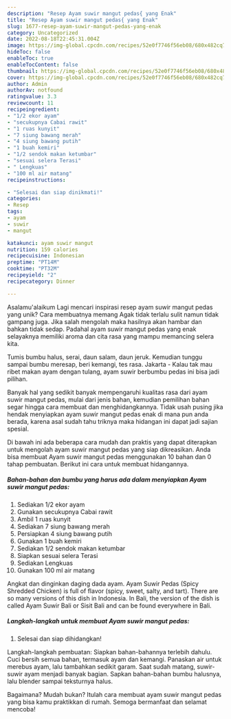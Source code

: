 ```yaml
---
description: "Resep Ayam suwir mangut pedas{ yang Enak"
title: "Resep Ayam suwir mangut pedas{ yang Enak"
slug: 1677-resep-ayam-suwir-mangut-pedas-yang-enak
category: Uncategorized
date: 2022-08-18T22:45:31.004Z
image: https://img-global.cpcdn.com/recipes/52e0f7746f56eb08/680x482cq70/ayam-suwir-mangut-pedas-foto-resep-utama.jpg
hideToc: false
enableToc: true
enableTocContent: false
thumbnail: https://img-global.cpcdn.com/recipes/52e0f7746f56eb08/680x482cq70/ayam-suwir-mangut-pedas-foto-resep-utama.jpg
cover: https://img-global.cpcdn.com/recipes/52e0f7746f56eb08/680x482cq70/ayam-suwir-mangut-pedas-foto-resep-utama.jpg
author: Admin
authorAv: notfound
ratingvalue: 3.3
reviewcount: 11
recipeingredient:
- "1/2 ekor ayam"
- "secukupnya Cabai rawit"
- "1 ruas kunyit"
- "7 siung bawang merah"
- "4 siung bawang putih"
- "1 buah kemiri"
- "1/2 sendok makan ketumbar"
- "sesuai selera Terasi"
- " Lengkuas"
- "100 ml air matang"
recipeinstructions:

- "Selesai dan siap dinikmati!"
categories:
- Resep
tags:
- ayam
- suwir
- mangut

katakunci: ayam suwir mangut 
nutrition: 159 calories
recipecuisine: Indonesian
preptime: "PT14M"
cooktime: "PT32M"
recipeyield: "2"
recipecategory: Dinner

---
```



Asalamu'alaikum Lagi mencari inspirasi resep ayam suwir mangut pedas yang unik? Cara membuatnya memang Agak tidak terlalu sulit namun tidak gampang juga. Jika salah mengolah maka hasilnya akan hambar dan bahkan tidak sedap. Padahal ayam suwir mangut pedas yang enak selayaknya memiliki aroma dan cita rasa yang mampu memancing selera kita.


Tumis bumbu halus, serai, daun salam, daun jeruk. Kemudian tunggu sampai bumbu meresap, beri kemangi, tes rasa. Jakarta - Kalau tak mau ribet makan ayam dengan tulang, ayam suwir berbumbu pedas ini bisa jadi pilihan.

Banyak hal yang sedikit banyak mempengaruhi kualitas rasa dari ayam suwir mangut pedas, mulai dari jenis bahan, kemudian pemilihan bahan segar hingga cara membuat dan menghidangkannya. Tidak usah pusing jika hendak menyiapkan ayam suwir mangut pedas enak di mana pun anda berada, karena asal sudah tahu triknya maka hidangan ini dapat jadi sajian spesial.


Di bawah ini ada beberapa cara mudah dan praktis yang dapat diterapkan untuk mengolah ayam suwir mangut pedas yang siap dikreasikan. Anda bisa membuat Ayam suwir mangut pedas menggunakan 10 bahan dan 0 tahap pembuatan. Berikut ini cara untuk membuat hidangannya.

<!--inarticleads1-->

##### Bahan-bahan dan bumbu yang harus ada dalam menyiapkan Ayam suwir mangut pedas:

1. Sediakan 1/2 ekor ayam
1. Gunakan secukupnya Cabai rawit
1. Ambil 1 ruas kunyit
1. Sediakan 7 siung bawang merah
1. Persiapkan 4 siung bawang putih
1. Gunakan 1 buah kemiri
1. Sediakan 1/2 sendok makan ketumbar
1. Siapkan sesuai selera Terasi
1. Sediakan  Lengkuas
1. Gunakan 100 ml air matang


Angkat dan dinginkan daging dada ayam. Ayam Suwir Pedas (Spicy Shredded Chicken) is full of flavor (spicy, sweet, salty, and tart). There are so many versions of this dish in Indonesia. In Bali, the version of the dish is called Ayam Suwir Bali or Sisit Bali and can be found everywhere in Bali. 

<!--inarticleads2-->

##### Langkah-langkah untuk membuat Ayam suwir mangut pedas:


1. Selesai dan siap dihidangkan!

Langkah-langkah pembuatan: Siapkan bahan-bahannya terlebih dahulu. Cuci bersih semua bahan, termasuk ayam dan kemangi. Panaskan air untuk merebus ayam, lalu tambahkan sedikit garam. Saat sudah matang, suwir-suwir ayam menjadi banyak bagian. Sapkan bahan-bahan bumbu halusnya, lalu blender sampai teksturnya halus. 

Bagaimana? Mudah bukan? Itulah cara membuat ayam suwir mangut pedas yang bisa kamu praktikkan di rumah. Semoga bermanfaat dan selamat mencoba!
